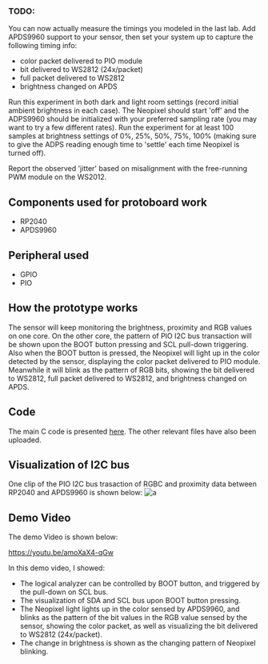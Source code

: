 ### TODO:

You can now actually measure the timings you modeled in the last lab. Add APDS9960 support to your sensor, then set your system up to capture the following timing info:
- color packet delivered to PIO module
- bit delivered to WS2812 (24x/packet)
- full packet delivered to WS2812
- brightness changed on APDS

Run this experiment in both dark and light room settings (record initial ambient brightness in each case). The Neopixel should start 'off' and the ADPS9960 should be initialized with your preferred sampling rate (you may want to try a few different rates). Run the experiment for at least 100 samples at brightness settings of 0%, 25%, 50%, 75%, 100% (making sure to give the ADPS reading enough time to 'settle' each time Neopixel is turned off).

Report the observed 'jitter' based on misalignment with the free-running PWM module on the WS2012.

## Components used for protoboard work

- RP2040
- APDS9960

## Peripheral used

- GPIO
- PIO

## How the prototype works

The sensor will keep monitoring the brightness, proximity and RGB values on one core. On the other core, the pattern of PIO I2C bus transaction will be shown upon the BOOT button pressing and SCL pull-down triggering. Also when the BOOT button is pressed, the Neopixel will light up in the color detected by the sensor, displaying the color packet delivered to PIO module. Meanwhile it will blink as the pattern of RGB bits, showing the bit delivered to WS2812, full packet delivered to WS2812, and brightness changed on APDS.

## Code

The main C code is presented [here](https://github.com/ZhijingY/ese5190-2022-lab2b-esp/blob/main/lab/09_lab_on_a_chip/part9.c). The other relevant files have also been uploaded.

## Visualization of I2C bus

One clip of the PIO I2C bus trasaction of RGBC and proximity data between RP2040 and APDS9960 is shown below:
![a](https://github.com/ZhijingY/ese5190-2022-lab2b-esp/blob/main/lab/09_lab_on_a_chip/part9_1.png)

## Demo Video

The demo Video is shown below:

https://youtu.be/amoXaX4-qGw

In this demo video, I showed:

- The logical analyzer can be controlled by BOOT button, and triggered by the pull-down on SCL bus.
- The visualization of SDA and SCL bus upon BOOT button pressing.
- The Neopixel light lights up in the color sensed by APDS9960, and blinks as the pattern of the bit values in the RGB value sensed by the sensor, showing the color packet, as well as visualizing the bit delivered to WS2812 (24x/packet).
- The change in brightness is shown as the changing pattern of Neopixel blinking.


